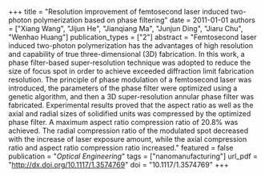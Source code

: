 +++
title = "Resolution improvement of femtosecond laser induced two-photon polymerization based on phase filtering"
date = 2011-01-01
authors = ["Xiang Wang", "Jijun He", "Jianqiang Ma", "Junjun Ding", "Jiaru Chu", "Wenhao Huang"]
publication_types = ["2"]
abstract = "Femtosecond laser induced two-photon polymerization has the advantages of high resolution and capability of true three-dimensional (3D) fabrication. In this work, a phase filter-based super-resolution technique was adopted to reduce the size of focus spot in order to achieve exceeded diffraction limit fabrication resolution. The principle of phase modulation of a femtosecond laser was introduced, the parameters of the phase filter were optimized using a genetic algorithm, and then a 3D super-resolution annular phase filter was fabricated. Experimental results proved that the aspect ratio as well as the axial and radial sizes of solidified units was compressed by the optimized phase filter. A maximum aspect ratio compression ratio of 20.8% was achieved. The radial compression ratio of the modulated spot decreased with the increase of laser exposure amount, while the axial compression ratio and aspect ratio compression ratio increased."
featured = false
publication = "*Optical Engineering*"
tags = ["nanomanufacturing"]
url_pdf = "http://dx.doi.org/10.1117/1.3574769"
doi = "10.1117/1.3574769"
+++

